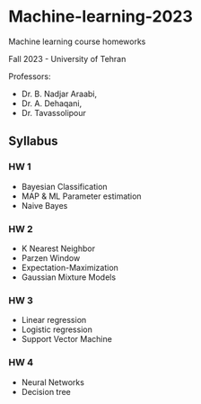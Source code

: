 # Machine-learning-2023
Machine learning course homeworks


Fall 2023 - University of Tehran

Professors: 
- Dr. B. Nadjar Araabi,
- Dr. A. Dehaqani,
- Dr. Tavassolipour

## Syllabus
### HW 1
- Bayesian Classification
- MAP & ML Parameter estimation
- Naive Bayes
### HW 2
- K Nearest Neighbor
- Parzen Window
- Expectation-Maximization
- Gaussian Mixture Models
### HW 3
- Linear regression
- Logistic regression
- Support Vector Machine
### HW 4
- Neural Networks
- Decision tree